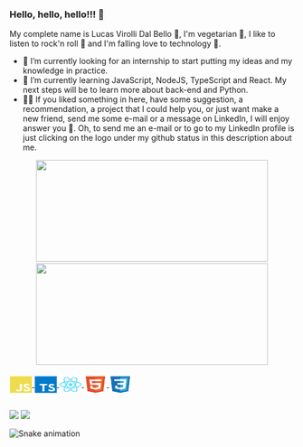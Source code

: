 ### Hello, hello, hello!!! 👋

My complete name is Lucas Virolli Dal Bello 👻, I'm vegetarian 🐷, I like to listen to rock'n roll 🤘 and I'm falling love to technology 🥰.

- 🔭 I’m currently looking for an internship to start putting my ideas and my knowledge in practice.
- 💛 I’m currently learning JavaScript, NodeJS, TypeScript and React. My next steps will be to learn more about back-end and Python.
- 🙋‍♂️ If you liked something in here, have some suggestion, a recommendation, a project that I could help you, or just want make a new friend, send me some e-mail or a message on LinkedIn, I will enjoy answer you 🖖. Oh, to send me an e-mail or to go to my LinkedIn profile is just clicking on the logo under my github status in this description about me.

<div align="center">
  <a href="https://github.com/lucasVirolli">
  <img height="180em" width="410em" src="https://github-readme-stats.vercel.app/api?username=lucasvirolli&show_icons=true&theme=github_dark&include_all_commits=true&count_private=true"/>
  <img height="180em" width="410em" src="https://github-readme-stats.vercel.app/api/top-langs/?username=lucasvirolli&layout=compact&langs_count=7&theme=github_dark"/>
</div>
<div style="display: inline_block"><br>
  <img align="center" alt="Lucas-Js" height="30" width="40" src="https://raw.githubusercontent.com/devicons/devicon/master/icons/javascript/javascript-plain.svg">
  <img align="center" alt="Lucas-Ts" height="30" width="40" src="https://raw.githubusercontent.com/devicons/devicon/master/icons/typescript/typescript-plain.svg">
  <img align="center" alt="Lucas-React" height="30" width="40" src="https://raw.githubusercontent.com/devicons/devicon/master/icons/react/react-original.svg">
  <img align="center" alt="Lucas-HTML" height="30" width="40" src="https://raw.githubusercontent.com/devicons/devicon/master/icons/html5/html5-original.svg">
  <img align="center" alt="Lucas-CSS" height="30" width="40" src="https://raw.githubusercontent.com/devicons/devicon/master/icons/css3/css3-original.svg">
</div>
  
##
 
<div> 

  <a href = "mailto:lucas.virolli2@gmail.com"><img src="https://img.shields.io/badge/Gmail-D14836?style=for-the-badge&logo=gmail&logoColor=white" target="_blank"></a>
  <a href="https://www.linkedin.com/in/lucasvirollidalbello/" target="_blank"><img src="https://img.shields.io/badge/-LinkedIn-%230077B5?style=for-the-badge&logo=linkedin&logoColor=white" target="_blank"></a> 
 
  ![Snake animation](https://github.com/lucasVirolli/lucasVirolli/blob/output/github-contribution-grid-snake.svg)
 
</div>
